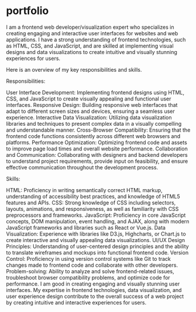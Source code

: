 # portfolio

I am a frontend web developer/visualization expert who specializes in creating engaging and interactive user interfaces for websites and web applications. I have a strong understanding of frontend technologies, such as HTML, CSS, and JavaScript, and are skilled at implementing visual designs and data visualizations to create intuitive and visually stunning experiences for users.

Here is an overview of my key responsibilities and skills.

Responsibilities:

User Interface Development: Implementing frontend designs using HTML, CSS, and JavaScript to create visually appealing and functional user interfaces.
Responsive Design: Building responsive web interfaces that adapt to different screen sizes and devices, ensuring a seamless user experience.
Interactive Data Visualization: Utilizing data visualization libraries and techniques to present complex data in a visually compelling and understandable manner.
Cross-Browser Compatibility: Ensuring that the frontend code functions consistently across different web browsers and platforms.
Performance Optimization: Optimizing frontend code and assets to improve page load times and overall website performance.
Collaboration and Communication: Collaborating with designers and backend developers to understand project requirements, provide input on feasibility, and ensure effective communication throughout the development process.

Skills:

HTML: Proficiency in writing semantically correct HTML markup, understanding of accessibility best practices, and knowledge of HTML5 features and APIs.
CSS: Strong knowledge of CSS including selectors, layouts, animations, and responsiveness, as well as familiarity with CSS preprocessors and frameworks.
JavaScript: Proficiency in core JavaScript concepts, DOM manipulation, event handling, and AJAX, along with modern JavaScript frameworks and libraries such as React or Vue.js.
Data Visualization: Experience with libraries like D3.js, Highcharts, or Chart.js to create interactive and visually appealing data visualizations.
UI/UX Design Principles: Understanding of user-centered design principles and the ability to translate wireframes and mockups into functional frontend code.
Version Control: Proficiency in using version control systems like Git to track changes made to frontend code and collaborate with other developers.
Problem-solving: Ability to analyze and solve frontend-related issues, troubleshoot browser compatibility problems, and optimize code for performance.
I am good in creating engaging and visually stunning user interfaces. My expertise in frontend technologies, data visualization, and user experience design contribute to the overall success of a web project by creating intuitive and interactive experiences for users.